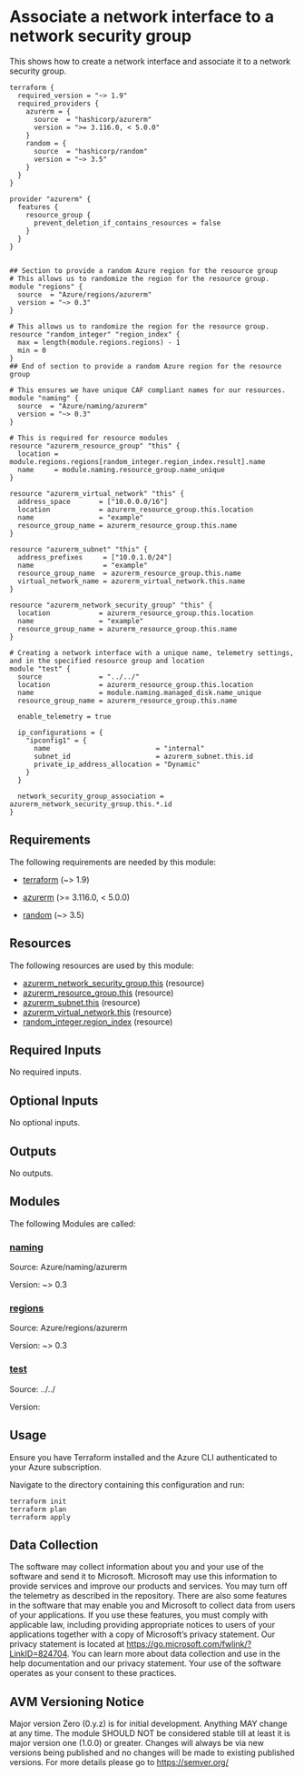 <!-- BEGIN_TF_DOCS -->
# Associate a network interface to a network security group

This shows how to create a network interface and associate it to a network security group.

```hcl
terraform {
  required_version = "~> 1.9"
  required_providers {
    azurerm = {
      source  = "hashicorp/azurerm"
      version = ">= 3.116.0, < 5.0.0"
    }
    random = {
      source  = "hashicorp/random"
      version = "~> 3.5"
    }
  }
}

provider "azurerm" {
  features {
    resource_group {
      prevent_deletion_if_contains_resources = false
    }
  }
}


## Section to provide a random Azure region for the resource group
# This allows us to randomize the region for the resource group.
module "regions" {
  source  = "Azure/regions/azurerm"
  version = "~> 0.3"
}

# This allows us to randomize the region for the resource group.
resource "random_integer" "region_index" {
  max = length(module.regions.regions) - 1
  min = 0
}
## End of section to provide a random Azure region for the resource group

# This ensures we have unique CAF compliant names for our resources.
module "naming" {
  source  = "Azure/naming/azurerm"
  version = "~> 0.3"
}

# This is required for resource modules
resource "azurerm_resource_group" "this" {
  location = module.regions.regions[random_integer.region_index.result].name
  name     = module.naming.resource_group.name_unique
}

resource "azurerm_virtual_network" "this" {
  address_space       = ["10.0.0.0/16"]
  location            = azurerm_resource_group.this.location
  name                = "example"
  resource_group_name = azurerm_resource_group.this.name
}

resource "azurerm_subnet" "this" {
  address_prefixes     = ["10.0.1.0/24"]
  name                 = "example"
  resource_group_name  = azurerm_resource_group.this.name
  virtual_network_name = azurerm_virtual_network.this.name
}

resource "azurerm_network_security_group" "this" {
  location            = azurerm_resource_group.this.location
  name                = "example"
  resource_group_name = azurerm_resource_group.this.name
}

# Creating a network interface with a unique name, telemetry settings, and in the specified resource group and location
module "test" {
  source              = "../../"
  location            = azurerm_resource_group.this.location
  name                = module.naming.managed_disk.name_unique
  resource_group_name = azurerm_resource_group.this.name

  enable_telemetry = true

  ip_configurations = {
    "ipconfig1" = {
      name                          = "internal"
      subnet_id                     = azurerm_subnet.this.id
      private_ip_address_allocation = "Dynamic"
    }
  }

  network_security_group_association = azurerm_network_security_group.this.*.id
}
```

<!-- markdownlint-disable MD033 -->
## Requirements

The following requirements are needed by this module:

- <a name="requirement_terraform"></a> [terraform](#requirement\_terraform) (~> 1.9)

- <a name="requirement_azurerm"></a> [azurerm](#requirement\_azurerm) (>= 3.116.0, < 5.0.0)

- <a name="requirement_random"></a> [random](#requirement\_random) (~> 3.5)

## Resources

The following resources are used by this module:

- [azurerm_network_security_group.this](https://registry.terraform.io/providers/hashicorp/azurerm/latest/docs/resources/network_security_group) (resource)
- [azurerm_resource_group.this](https://registry.terraform.io/providers/hashicorp/azurerm/latest/docs/resources/resource_group) (resource)
- [azurerm_subnet.this](https://registry.terraform.io/providers/hashicorp/azurerm/latest/docs/resources/subnet) (resource)
- [azurerm_virtual_network.this](https://registry.terraform.io/providers/hashicorp/azurerm/latest/docs/resources/virtual_network) (resource)
- [random_integer.region_index](https://registry.terraform.io/providers/hashicorp/random/latest/docs/resources/integer) (resource)

<!-- markdownlint-disable MD013 -->
## Required Inputs

No required inputs.

## Optional Inputs

No optional inputs.

## Outputs

No outputs.

## Modules

The following Modules are called:

### <a name="module_naming"></a> [naming](#module\_naming)

Source: Azure/naming/azurerm

Version: ~> 0.3

### <a name="module_regions"></a> [regions](#module\_regions)

Source: Azure/regions/azurerm

Version: ~> 0.3

### <a name="module_test"></a> [test](#module\_test)

Source: ../../

Version:

## Usage

Ensure you have Terraform installed and the Azure CLI authenticated to your Azure subscription.

Navigate to the directory containing this configuration and run:

```
terraform init
terraform plan
terraform apply
```
<!-- markdownlint-disable-next-line MD041 -->
## Data Collection

The software may collect information about you and your use of the software and send it to Microsoft. Microsoft may use this information to provide services and improve our products and services. You may turn off the telemetry as described in the repository. There are also some features in the software that may enable you and Microsoft to collect data from users of your applications. If you use these features, you must comply with applicable law, including providing appropriate notices to users of your applications together with a copy of Microsoft’s privacy statement. Our privacy statement is located at <https://go.microsoft.com/fwlink/?LinkID=824704>. You can learn more about data collection and use in the help documentation and our privacy statement. Your use of the software operates as your consent to these practices.

## AVM Versioning Notice

Major version Zero (0.y.z) is for initial development. Anything MAY change at any time. The module SHOULD NOT be considered stable till at least it is major version one (1.0.0) or greater. Changes will always be via new versions being published and no changes will be made to existing published versions. For more details please go to https://semver.org/
<!-- END_TF_DOCS -->